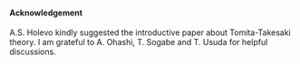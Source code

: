 #### Acknowledgement

A.S. Holevo kindly suggested the introductive paper about Tomita-Takesaki theory.
I am grateful to A. Ohashi, T. Sogabe and T. Usuda for helpful discussions.